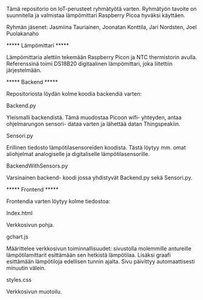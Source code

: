 Tämä repositorio on IoT-perusteet ryhmätyötä varten. Ryhmätyön tavoite on suunnitella ja valmistaa lämpömittari Raspberry Picoa hyväksi käyttäen.

Ryhmän jäsenet:
Jasmiina Tauriainen,
Joonatan Konttila,
Jari Nordsten,
Joel Puolakanaho


***** Lämpömittari *****

Lämpömittaria alettiin tekemään Raspberry Picon ja NTC thermistorin avulla. Referenssinä toimi DS18B20 digitaalinen lämpömittari, joka liitettiin järjestelmään.


***** Backend *****

Repositoriosta löydän kolme koodia backendiä varten:

  Backend.py

  Yleismalli backendistä. Tämä muodostaa Picoon wifi- yhteyden, antaa ohjelmarungon sensori- dataa varten ja lähettää datan Thingspeakiin.

  Sensori.py

  Erillinen tiedosto lämpötilasensoreiden koodista. Tästä löytyy mm. omat aliohjelmat analogiselle ja digitaliselle lämpötilasensorille. 

  BackendWithSensors.py
  
  Varsinainen backend- koodi jossa yhdistyvät Backend.py sekä Sensori.py.

***** Frontend *****

Frontendia varten löytyy kolme tiedostoa:

  Index.html

  Verkkosivun pohja.

  gchart.js

  Määrittelee verkkosivun toiminnallisuudet: sivustolla molemmille antureille lämpötilamittarit esittämään sen hetkistä lämpötilaa. Lisäksi graafi esittämään lämpötiloja edellisen tunnin ajalta. Sivu päivittyy     automaattisesti minuutin välein.

  styles.css

  Verkkosivun muotoilu.
